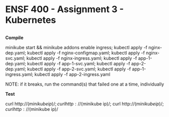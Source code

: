 # ENSF 400 - Assignment 3 - Kubernetes

## 

 **Compile**

minikube start && minikube addons enable ingress; kubectl apply -f nginx-dep.yaml; kubectl apply -f nginx-configmap.yaml; kubectl apply -f nginx-svc.yaml; kubectl apply -f nginx-ingress.yaml; kubectl apply -f app-1-dep.yaml; kubectl apply -f app-1-svc.yaml; kubectl apply -f app-2-dep.yaml; kubectl apply -f app-2-svc.yaml; kubectl apply -f app-1-ingress.yaml; kubectl apply -f app-2-ingress.yaml


NOTE: if it breaks, run the command(s) that failed one at a time, individually


**Test**

curl http://$(minikube ip)/; curl http://$(minikube ip)/; curl http://$(minikube ip)/; curl http://$(minikube ip)/

